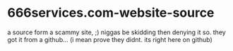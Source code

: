# 666services.com-website-source
a source form a scammy site, ;) niggas be skidding then denying it so. they got it from a github... (i mean prove they didnt. its right here on github)

